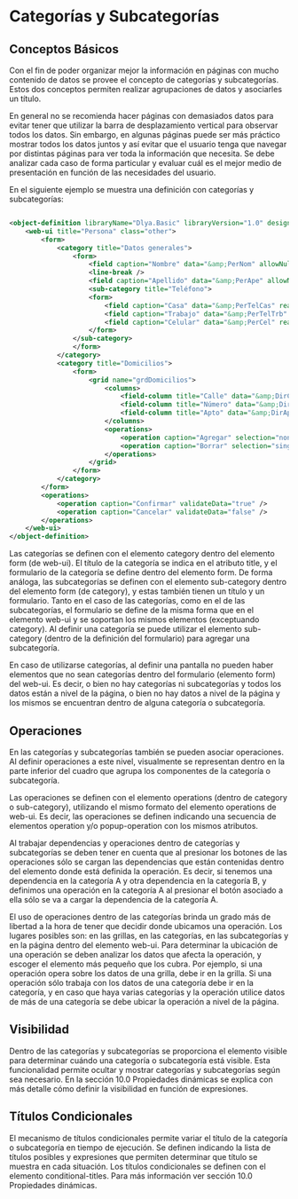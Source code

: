 # Categorías y Subcategorías

## Conceptos Básicos 

Con el fin de poder organizar mejor la información en páginas con mucho contenido de datos
se provee el concepto de categorías y subcategorías. Estos dos conceptos permiten realizar
agrupaciones de datos y asociarles un título.

En general no se recomienda hacer páginas con demasiados datos para evitar tener que
utilizar la barra de desplazamiento vertical para observar todos los datos. Sin embargo, en
algunas páginas puede ser más práctico mostrar todos los datos juntos y así evitar que el
usuario tenga que navegar por distintas páginas para ver toda la información que necesita.
Se debe analizar cada caso de forma particular y evaluar cuál es el mejor medio de
presentación en función de las necesidades del usuario.

En el siguiente ejemplo se muestra una definición con categorías y subcategorías:

<img :src="$withBase('/img/19.png')" class="center">

``` xml
<object-definition libraryName="Dlya.Basic" libraryVersion="1.0" designer="WebUI">
    <web-ui title="Persona" class="other">
        <form>
            <category title="Datos generales">
                <form>
                    <field caption="Nombre" data="&amp;PerNom" allowNull="false" readOnly="false" />
                    <line-break />
                    <field caption="Apellido" data="&amp;PerApe" allowNull="false" readOnly="false" />
                    <sub-category title="Teléfono">
                    <form>
                        <field caption="Casa" data="&amp;PerTelCas" readOnly="false" />
                        <field caption="Trabajo" data="&amp;PerTelTrb" readOnly="false" />
                        <field caption="Celular" data="&amp;PerCel" readOnly="false" />
                    </form>
                </sub-category>
                </form>
            </category>
            <category title="Domicilios">
                <form>
                    <grid name="grdDomicilios">
                        <columns>
                            <field-column title="Calle" data="&amp;DirCal" />
                            <field-column title="Número" data="&amp;DirNum" />
                            <field-column title="Apto" data="&amp;DirApt" />
                        </columns>
                        <operations> 
                            <operation caption="Agregar" selection="none" /> 
                            <operation caption="Borrar" selection="single" />
                        </operations>
                    </grid>
                </form>
            </category>
        </form>
        <operations>
            <operation caption="Confirmar" validateData="true" />
            <operation caption="Cancelar" validateData="false" />
        </operations>
    </web-ui>
</object-definition>

```

Las categorías se definen con el elemento category dentro del elemento form (de web-ui). El
título de la categoría se indica en el atributo title, y el formulario de la categoría se define
dentro del elemento form. De forma análoga, las subcategorías se definen con el elemento
sub-category dentro del elemento form (de category), y estas también tienen un título y un
formulario. Tanto en el caso de las categorías, como en el de las subcategorías, el formulario
se define de la misma forma que en el elemento web-ui y se soportan los mismos elementos
(exceptuando category). Al definir una categoría se puede utilizar el elemento sub-category
(dentro de la definición del formulario) para agregar una subcategoría.

En caso de utilizarse categorías, al definir una pantalla no pueden haber elementos que no
sean categorías dentro del formulario (elemento form) del web-ui. Es decir, o bien no hay
categorías ni subcategorías y todos los datos están a nivel de la página, o bien no hay datos
a nivel de la página y los mismos se encuentran dentro de alguna categoría o subcategoría.

## Operaciones 
En las categorías y subcategorías también se pueden asociar operaciones. Al definir
operaciones a este nivel, visualmente se representan dentro en la parte inferior del cuadro
que agrupa los componentes de la categoría o subcategoría.

Las operaciones se definen con el elemento operations (dentro de category o sub-category),
utilizando el mismo formato del elemento operations de web-ui. Es decir, las operaciones se
definen indicando una secuencia de elementos operation y/o popup-operation con los
mismos atributos.

Al trabajar dependencias y operaciones dentro de categorías y subcategorías se deben tener
en cuenta que al presionar los botones de las operaciones sólo se cargan las dependencias
que están contenidas dentro del elemento donde está definida la operación. Es decir, si
tenemos una dependencia en la categoría A y otra dependencia en la categoría B, y definimos
una operación en la categoría A al presionar el botón asociado a ella sólo se va a cargar la
dependencia de la categoría A. 

El uso de operaciones dentro de las categorías brinda un grado más de libertad a la hora de
tener que decidir donde ubicamos una operación. Los lugares posibles son: en las grillas, en
las categorías, en las subcategorías y en la página dentro del elemento web-ui. Para
determinar la ubicación de una operación se deben analizar los datos que afecta la
operación, y escoger el elemento más pequeño que los cubra. Por ejemplo, si una operación
opera sobre los datos de una grilla, debe ir en la grilla. Si una operación sólo trabaja con los
datos de una categoría debe ir en la categoría, y en caso que haya varias categorías y la
operación utilice datos de más de una categoría se debe ubicar la operación a nivel de la
página. 

## Visibilidad 

Dentro de las categorías y subcategorías se proporciona el elemento visible para determinar
cuándo una categoría o subcategoría está visible. Esta funcionalidad permite ocultar y
mostrar categorías y subcategorías según sea necesario. En la sección 10.0 Propiedades
dinámicas se explica con más detalle cómo definir la visibilidad en función de expresiones. 

## Títulos Condicionales

El mecanismo de títulos condicionales permite variar el título de la categoría o subcategoría
en tiempo de ejecución. Se definen indicando la lista de títulos posibles y expresiones que
permiten determinar que título se muestra en cada situación. Los títulos condicionales se
definen con el elemento conditional-titles. Para más información ver sección 10.0
Propiedades dinámicas.


















